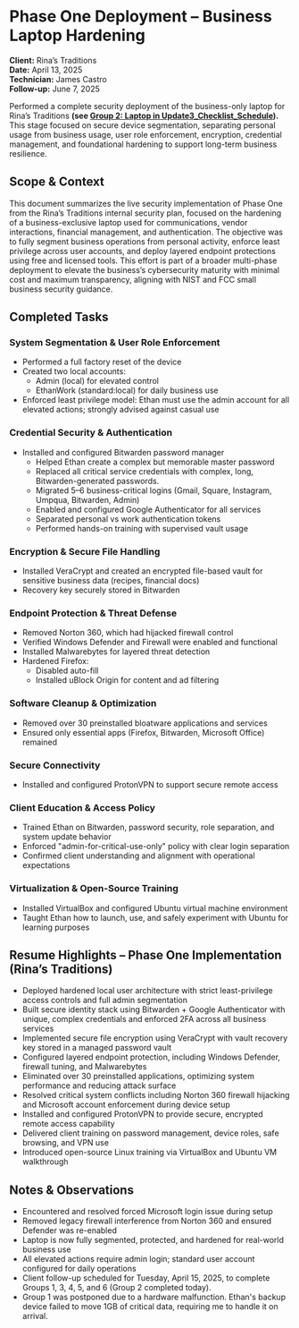 # Phase One Deployment – Business Laptop Hardening  
**Client:** Rina’s Traditions  
**Date:** April 13, 2025  
**Technician:** James Castro  
**Follow-up:** June 7, 2025

Performed a complete security deployment of the business-only laptop for Rina’s Traditions **(see [Group 2: Laptop in Update3_Checklist_Schedule](./Update3_Checklist_Schedule.md)).** This stage focused on secure device segmentation, separating personal usage from business usage, user role enforcement, encryption, credential management, and foundational hardening to support long-term business resilience.

## Scope & Context
This document summarizes the live security implementation of Phase One from the Rina’s Traditions internal security plan, focused on the hardening of a business-exclusive laptop used for communications, vendor interactions, financial management, and authentication. The objective was to fully segment business operations from personal activity, enforce least privilege across user accounts, and deploy layered endpoint protections using free and licensed tools. This effort is part of a broader multi-phase deployment to elevate the business’s cybersecurity maturity with minimal cost and maximum transparency, aligning with NIST and FCC small business security guidance.
## Completed Tasks

### System Segmentation & User Role Enforcement
- Performed a full factory reset of the device
- Created two local accounts:
  - Admin (local) for elevated control
  - EthanWork (standard:local) for daily business use
- Enforced least privilege model: Ethan must use the admin account for all elevated actions; strongly advised against casual use

### Credential Security & Authentication
- Installed and configured Bitwarden password manager
  - Helped Ethan create a complex but memorable master password
  - Replaced all critical service credentials with complex, long, Bitwarden-generated passwords.
  - Migrated 5–6 business-critical logins (Gmail, Square, Instagram, Umpqua, Bitwarden, Admin)
  - Enabled and configured Google Authenticator for all services
  - Separated personal vs work authentication tokens
  - Performed hands-on training with supervised vault usage

### Encryption & Secure File Handling
- Installed VeraCrypt and created an encrypted file-based vault for sensitive business data (recipes, financial docs)
- Recovery key securely stored in Bitwarden

### Endpoint Protection & Threat Defense
- Removed Norton 360, which had hijacked firewall control
- Verified Windows Defender and Firewall were enabled and functional
- Installed Malwarebytes for layered threat detection
- Hardened Firefox:
  - Disabled auto-fill
  - Installed uBlock Origin for content and ad filtering

### Software Cleanup & Optimization
- Removed over 30 preinstalled bloatware applications and services
- Ensured only essential apps (Firefox, Bitwarden, Microsoft Office) remained

### Secure Connectivity
- Installed and configured ProtonVPN to support secure remote access

### Client Education & Access Policy
- Trained Ethan on Bitwarden, password security, role separation, and system update behavior
- Enforced "admin-for-critical-use-only" policy with clear login separation
- Confirmed client understanding and alignment with operational expectations

### Virtualization & Open-Source Training
- Installed VirtualBox and configured Ubuntu virtual machine environment
- Taught Ethan how to launch, use, and safely experiment with Ubuntu for learning purposes

## Resume Highlights – Phase One Implementation (Rina’s Traditions)

- Deployed hardened local user architecture with strict least-privilege access controls and full admin segmentation
- Built secure identity stack using Bitwarden + Google Authenticator with unique, complex credentials and enforced 2FA across all business services
- Implemented secure file encryption using VeraCrypt with vault recovery key stored in a managed password vault
- Configured layered endpoint protection, including Windows Defender, firewall tuning, and Malwarebytes
- Eliminated over 30 preinstalled applications, optimizing system performance and reducing attack surface
- Resolved critical system conflicts including Norton 360 firewall hijacking and Microsoft account enforcement during device setup
- Installed and configured ProtonVPN to provide secure, encrypted remote access capability
- Delivered client training on password management, device roles, safe browsing, and VPN use
- Introduced open-source Linux training via VirtualBox and Ubuntu VM walkthrough

## Notes & Observations

- Encountered and resolved forced Microsoft login issue during setup
- Removed legacy firewall interference from Norton 360 and ensured Defender was re-enabled
- Laptop is now fully segmented, protected, and hardened for real-world business use
- All elevated actions require admin login; standard user account configured for daily operations
- Client follow-up scheduled for Tuesday, April 15, 2025, to complete Groups 1, 3, 4, 5, and 6 (Group 2 completed today).
- Group 1 was postponed due to a hardware malfunction. Ethan's backup device failed to move 1GB of critical data, requiring me to handle it on arrival.
